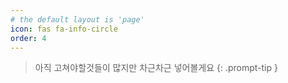 ```yaml
---
# the default layout is 'page'
icon: fas fa-info-circle
order: 4
---
```


> 아직 고쳐야할것들이 많지만 차근차근 
> 넣어볼게요
{: .prompt-tip }
